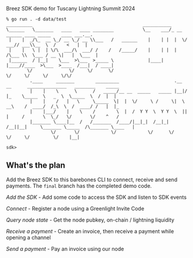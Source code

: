 Breez SDK demo for Tuscany Lightning Summit 2024

```
% go run . -d data/test
__________                                          ___________                                       
\______   \_______   ____   ____ ________           \__    ___/_ __  ______ ____ _____    ____ ___.__.
 |    |  _/\_  __ \_/ __ \_/ __ \\___   /   ______    |    | |  |  \/  ___// ___\\__  \  /    <   |  |
 |    |   \ |  | \/\  ___/\  ___/ /    /   /_____/    |    | |  |  /\___ \\  \___ / __ \|   |  \___  |
 |______  / |__|    \___  >\___  >_____ \             |____| |____//____  >\___  >____  /___|  / ____|
        \/              \/     \/      \/                               \/     \/     \/     \/\/     
         .____     _______        _________                     .__  __      _______________   ________    _____  
         |    |    \      \      /   _____/__ __  _____   _____ |__|/  |_    \_____  \   _  \  \_____  \  /  |  | 
         |    |    /   |   \     \_____  \|  |  \/     \ /     \|  \   __\    /  ____/  /_\  \  /  ____/ /   |  |_
         |    |___/    |    \    /        \  |  /  Y Y  \  Y Y  \  ||  |     /       \  \_/   \/       \/    ^   /
         |_______ \____|__  /   /_______  /____/|__|_|  /__|_|  /__||__|     \_______ \_____  /\_______ \____   | 
                 \/       \/            \/            \/      \/                     \/     \/         \/    |__| 

sdk> 
```

## What's the plan

Add the Breez SDK to this barebones CLI to connect, receive and send payments. The `final` branch has the completed demo code.

*Add the SDK* - Add some code to access the SDK and listen to SDK events 

*Connect* - Register a node using a Greenlight Invite Code

*Query node state* - Get the node pubkey, on-chain / lightning liquidity

*Receive a payment* - Create an invoice, then receive a payment while opening a channel

*Send a payment* - Pay an invoice using our node
